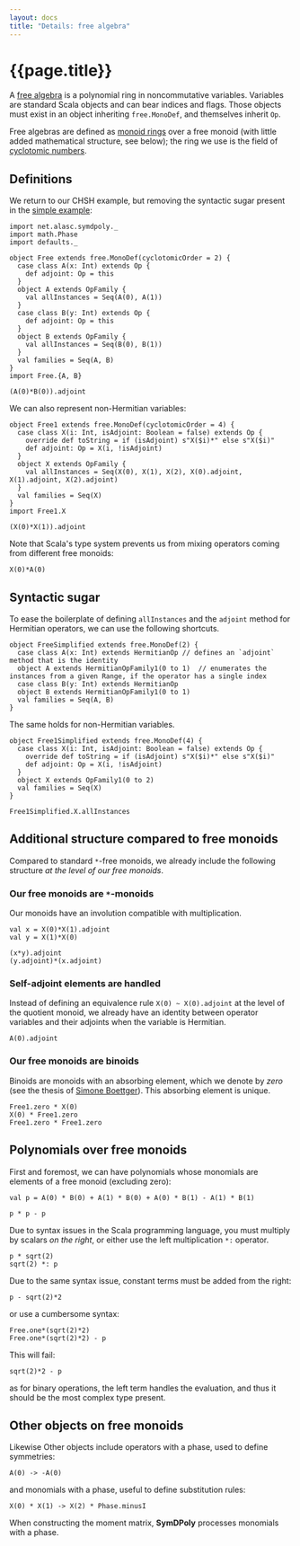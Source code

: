 ```yaml
---
layout: docs
title: "Details: free algebra"
---
```


# {{page.title}}

A [free algebra](https://en.wikipedia.org/wiki/Free_algebra) is a polynomial ring in noncommutative variables. Variables are standard Scala objects and can bear indices and flags. Those objects must exist in an object inheriting `free.MonoDef`, and themselves inherit `Op`.

Free algebras are defined as [monoid rings](https://en.wikipedia.org/wiki/Monoid_ring) over a free monoid (with little added mathematical structure, see below); the ring we use is the field of [cyclotomic numbers](https://en.wikipedia.org/wiki/Cyclotomic_field).

## Definitions

We return to our CHSH example, but removing the syntactic sugar present in the [simple example](simple-problem.html):

```tut:silent
import net.alasc.symdpoly._
import math.Phase
import defaults._

object Free extends free.MonoDef(cyclotomicOrder = 2) {
  case class A(x: Int) extends Op {
	def adjoint: Op = this
  }
  object A extends OpFamily {
	val allInstances = Seq(A(0), A(1))
  }
  case class B(y: Int) extends Op {
    def adjoint: Op = this
  }
  object B extends OpFamily {
    val allInstances = Seq(B(0), B(1))
  }
  val families = Seq(A, B)
}
import Free.{A, B}
```

```tut
(A(0)*B(0)).adjoint
```
We can also represent non-Hermitian variables:

```tut:silent
object Free1 extends free.MonoDef(cyclotomicOrder = 4) {
  case class X(i: Int, isAdjoint: Boolean = false) extends Op {
    override def toString = if (isAdjoint) s"X($i)*" else s"X($i)"
    def adjoint: Op = X(i, !isAdjoint)
  }
  object X extends OpFamily {
    val allInstances = Seq(X(0), X(1), X(2), X(0).adjoint, X(1).adjoint, X(2).adjoint)
  }
  val families = Seq(X)
}
import Free1.X
```

```tut
(X(0)*X(1)).adjoint
```

Note that Scala's type system prevents us from mixing operators coming from different free monoids:
```tut:fail
X(0)*A(0)
```


## Syntactic sugar

To ease the boilerplate of defining `allInstances` and the `adjoint` method for Hermitian operators, we can use the following shortcuts.

```tut:silent
object FreeSimplified extends free.MonoDef(2) {
  case class A(x: Int) extends HermitianOp // defines an `adjoint` method that is the identity
  object A extends HermitianOpFamily1(0 to 1)  // enumerates the instances from a given Range, if the operator has a single index
  case class B(y: Int) extends HermitianOp
  object B extends HermitianOpFamily1(0 to 1)
  val families = Seq(A, B)
}
```

The same holds for non-Hermitian variables.

```tut:silent
object Free1Simplified extends free.MonoDef(4) {
  case class X(i: Int, isAdjoint: Boolean = false) extends Op {
    override def toString = if (isAdjoint) s"X($i)*" else s"X($i)"
    def adjoint: Op = X(i, !isAdjoint)
  }
  object X extends OpFamily1(0 to 2)
  val families = Seq(X)
}
```

```tut
Free1Simplified.X.allInstances
```

## Additional structure compared to free monoids

Compared to standard `*`-free monoids, we already include the following structure *at the level of our free monoids*.

### Our free monoids are `*`-monoids

Our monoids have an involution compatible with multiplication.

```tut
val x = X(0)*X(1).adjoint
val y = X(1)*X(0)

(x*y).adjoint
(y.adjoint)*(x.adjoint)
```

### Self-adjoint elements are handled

Instead of defining an equivalence rule `X(0) ~ X(0).adjoint` at the level of the quotient monoid, we already have an identity between operator variables and their adjoints when the variable is Hermitian.

```tut
A(0).adjoint
```

### Our free monoids are binoids

Binoids are monoids with an absorbing element, which we denote by *zero* (see the thesis of [Simone Boettger](https://arxiv.org/pdf/1603.02093.pdf)). This absorbing element is unique.

```tut
Free1.zero * X(0)
X(0) * Free1.zero
Free1.zero * Free1.zero
```

## Polynomials over free monoids

First and foremost, we can have polynomials whose monomials are elements of a free monoid (excluding zero):

```tut
val p = A(0) * B(0) + A(1) * B(0) + A(0) * B(1) - A(1) * B(1)
```

```tut
p * p - p
```

Due to syntax issues in the Scala programming language, you must multiply by scalars *on the right*, or either use the left multiplication `*:` operator.

```tut
p * sqrt(2)
sqrt(2) *: p
```

Due to the same syntax issue, constant terms must be added from the right:

```tut
p - sqrt(2)*2
```

or use a cumbersome syntax:
```tut
Free.one*(sqrt(2)*2)
Free.one*(sqrt(2)*2) - p
```

This will fail:
```tut:fail
sqrt(2)*2 - p
```
as for binary operations, the left term handles the evaluation, and thus it should be the most complex type present.

## Other objects on free monoids

Likewise 
Other objects include operators with a phase, used to define symmetries:
```tut
A(0) -> -A(0)
```
and monomials with a phase, useful to define substitution rules:
```tut
X(0) * X(1) -> X(2) * Phase.minusI
```

When constructing the moment matrix, **SymDPoly** processes monomials with a phase.
